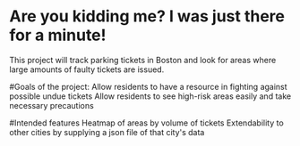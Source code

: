 # Are you kidding me? I was just there for a minute!

This project will track parking tickets in Boston and look for areas where large amounts of faulty tickets are issued.

#Goals of the project:
  Allow residents to have a resource in fighting against possible undue tickets
  Allow residents to see high-risk areas easily and take necessary precautions

#Intended features
  Heatmap of areas by volume of tickets
  Extendability to other cities by supplying a json file of that city's data
